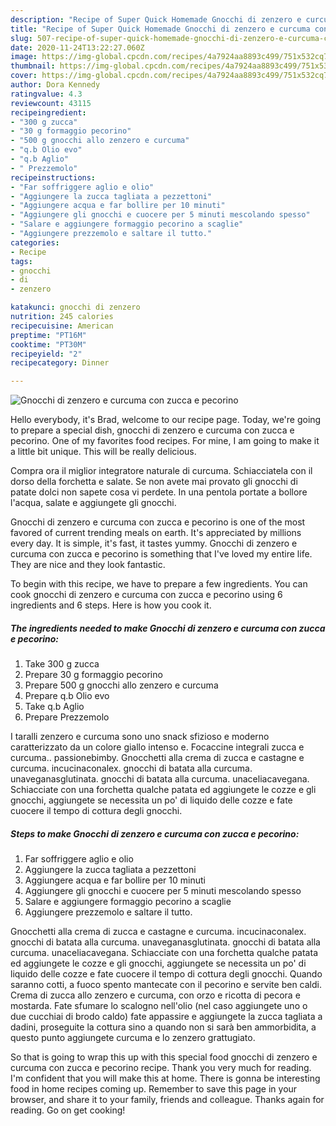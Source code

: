```yaml
---
description: "Recipe of Super Quick Homemade Gnocchi di zenzero e curcuma con zucca e pecorino"
title: "Recipe of Super Quick Homemade Gnocchi di zenzero e curcuma con zucca e pecorino"
slug: 507-recipe-of-super-quick-homemade-gnocchi-di-zenzero-e-curcuma-con-zucca-e-pecorino
date: 2020-11-24T13:22:27.060Z
image: https://img-global.cpcdn.com/recipes/4a7924aa8893c499/751x532cq70/gnocchi-di-zenzero-e-curcuma-con-zucca-e-pecorino-recipe-main-photo.jpg
thumbnail: https://img-global.cpcdn.com/recipes/4a7924aa8893c499/751x532cq70/gnocchi-di-zenzero-e-curcuma-con-zucca-e-pecorino-recipe-main-photo.jpg
cover: https://img-global.cpcdn.com/recipes/4a7924aa8893c499/751x532cq70/gnocchi-di-zenzero-e-curcuma-con-zucca-e-pecorino-recipe-main-photo.jpg
author: Dora Kennedy
ratingvalue: 4.3
reviewcount: 43115
recipeingredient:
- "300 g zucca"
- "30 g formaggio pecorino"
- "500 g gnocchi allo zenzero e curcuma"
- "q.b Olio evo"
- "q.b Aglio"
- " Prezzemolo"
recipeinstructions:
- "Far soffriggere aglio e olio"
- "Aggiungere la zucca tagliata a pezzettoni"
- "Aggiungere acqua e far bollire per 10 minuti"
- "Aggiungere gli gnocchi e cuocere per 5 minuti mescolando spesso"
- "Salare e aggiungere formaggio pecorino a scaglie"
- "Aggiungere prezzemolo e saltare il tutto."
categories:
- Recipe
tags:
- gnocchi
- di
- zenzero

katakunci: gnocchi di zenzero 
nutrition: 245 calories
recipecuisine: American
preptime: "PT16M"
cooktime: "PT30M"
recipeyield: "2"
recipecategory: Dinner

---
```



![Gnocchi di zenzero e curcuma con zucca e pecorino](https://img-global.cpcdn.com/recipes/4a7924aa8893c499/751x532cq70/gnocchi-di-zenzero-e-curcuma-con-zucca-e-pecorino-recipe-main-photo.jpg)

Hello everybody, it's Brad, welcome to our recipe page. Today, we're going to prepare a special dish, gnocchi di zenzero e curcuma con zucca e pecorino. One of my favorites food recipes. For mine, I am going to make it a little bit unique. This will be really delicious.

Compra ora il miglior integratore naturale di curcuma. Schiacciatela con il dorso della forchetta e salate. Se non avete mai provato gli gnocchi di patate dolci non sapete cosa vi perdete. In una pentola portate a bollore l&#39;acqua, salate e aggiungete gli gnocchi.

Gnocchi di zenzero e curcuma con zucca e pecorino is one of the most favored of current trending meals on earth. It's appreciated by millions every day. It is simple, it's fast, it tastes yummy. Gnocchi di zenzero e curcuma con zucca e pecorino is something that I've loved my entire life. They are nice and they look fantastic.


To begin with this recipe, we have to prepare a few ingredients. You can cook gnocchi di zenzero e curcuma con zucca e pecorino using 6 ingredients and 6 steps. Here is how you cook it.

<!--inarticleads1-->

##### The ingredients needed to make Gnocchi di zenzero e curcuma con zucca e pecorino:

1. Take 300 g zucca
1. Prepare 30 g formaggio pecorino
1. Prepare 500 g gnocchi allo zenzero e curcuma
1. Prepare q.b Olio evo
1. Take q.b Aglio
1. Prepare  Prezzemolo


I taralli zenzero e curcuma sono uno snack sfizioso e moderno caratterizzato da un colore giallo intenso e. Focaccine integrali zucca e curcuma.. passionebimby. Gnocchetti alla crema di zucca e castagne e curcuma. incucinaconalex. gnocchi di batata alla curcuma. unaveganasglutinata. gnocchi di batata alla curcuma. unaceliacavegana. Schiacciate con una forchetta qualche patata ed aggiungete le cozze e gli gnocchi, aggiungete se necessita un po&#39; di liquido delle cozze e fate cuocere il tempo di cottura degli gnocchi. 

<!--inarticleads2-->

##### Steps to make Gnocchi di zenzero e curcuma con zucca e pecorino:

1. Far soffriggere aglio e olio
1. Aggiungere la zucca tagliata a pezzettoni
1. Aggiungere acqua e far bollire per 10 minuti
1. Aggiungere gli gnocchi e cuocere per 5 minuti mescolando spesso
1. Salare e aggiungere formaggio pecorino a scaglie
1. Aggiungere prezzemolo e saltare il tutto.


Gnocchetti alla crema di zucca e castagne e curcuma. incucinaconalex. gnocchi di batata alla curcuma. unaveganasglutinata. gnocchi di batata alla curcuma. unaceliacavegana. Schiacciate con una forchetta qualche patata ed aggiungete le cozze e gli gnocchi, aggiungete se necessita un po&#39; di liquido delle cozze e fate cuocere il tempo di cottura degli gnocchi. Quando saranno cotti, a fuoco spento mantecate con il pecorino e servite ben caldi. Crema di zucca allo zenzero e curcuma, con orzo e ricotta di pecora e mostarda. Fate sfumare lo scalogno nell&#39;olio (nel caso aggiungete uno o due cucchiai di brodo caldo) fate appassire e aggiungete la zucca tagliata a dadini, proseguite la cottura sino a quando non si sarà ben ammorbidita, a questo punto aggiungete curcuma e lo zenzero grattugiato. 

So that is going to wrap this up with this special food gnocchi di zenzero e curcuma con zucca e pecorino recipe. Thank you very much for reading. I'm confident that you will make this at home. There is gonna be interesting food in home recipes coming up. Remember to save this page in your browser, and share it to your family, friends and colleague. Thanks again for reading. Go on get cooking!
